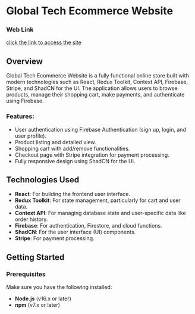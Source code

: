 # Global Tech Ecommerce Website

### Web Link

[click the link to access the site](https://global-tech-ecommerce.vercel.app/)

## Overview

Global Tech Ecommerce Website is a fully functional online store built with modern technologies such as React, Redux Toolkit, Context API, Firebase, Stripe, and ShadCN for the UI. The application allows users to browse products, manage their shopping cart, make payments, and authenticate using Firebase.

### Features:

- User authentication using Firebase Authentication (sign up, login, and user profile).
- Product listing and detailed view.
- Shopping cart with add/remove functionalities.
- Checkout page with Stripe integration for payment processing.
- Fully responsive design using ShadCN for the UI.

## Technologies Used

- **React**: For building the frontend user interface.
- **Redux Toolkit**: For state management, particularly for cart and user data.
- **Context API**: For managing database state and user-specific data like order history.
- **Firebase**: For authentication, Firestore, and cloud functions.
- **ShadCN**: For the user interface (UI) components.
- **Stripe**: For payment processing.

## Getting Started

### Prerequisites

Make sure you have the following installed:

- **Node.js** (v16.x or later)
- **npm** (v7.x or later)
